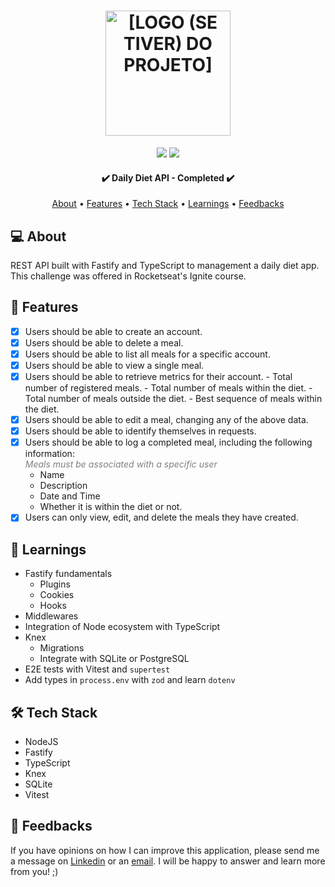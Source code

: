 <h1 align="center">
   <div>
      <img src="./src/assets/logo.svg" alt="[LOGO (SE TIVER) DO PROJETO]" width="200" height=""  />
    </div>
</h1>

<!-- BADGES -->
<p align="center">
  <img src="https://badgen.net/nodejs/v" />
  <img src="https://badgen.net/github/contributors/raiane-oliveira/daily-diet-API" />
</p>

<h4 align="center"> 
	✔️  Daily Diet API - Completed  ✔️
</h4>

<p align="center">
 <a href="#-about">About</a> •
 <a href="#-features">Features</a> •
 <a href="#-tech-stack">Tech Stack</a> • 
 <a href="#-learnings">Learnings</a> •
 <a href="#-feedbacks">Feedbacks</a>
</p>

## 💻 About

REST API built with Fastify and TypeScript to management a daily diet app.
This challenge was offered in Rocketseat's Ignite course.

## 🪸 Features

- [x] Users should be able to create an account.
- [x] Users should be able to delete a meal.
- [x] Users should be able to list all meals for a specific account.
- [x] Users should be able to view a single meal.
- [x] Users should be able to retrieve metrics for their account.
      - Total number of registered meals.
      - Total number of meals within the diet.
      - Total number of meals outside the diet.
      - Best sequence of meals within the diet.
- [x] Users should be able to edit a meal, changing any of the above data.
- [x] Users should be able to identify themselves in requests.
- [x] Users should be able to log a completed meal, including the following information:<br>
      <span style="color: gray;">*Meals must be associated with a specific user*</span>
     - Name
     - Description
     - Date and Time
     - Whether it is within the diet or not.
- [x] Users can only view, edit, and delete the meals they have created.

## 📒 Learnings

- Fastify fundamentals
    - Plugins
    - Cookies
    - Hooks
- Middlewares
- Integration of Node ecosystem with TypeScript
- Knex
    - Migrations
    - Integrate with SQLite or PostgreSQL
- E2E tests with Vitest and `supertest`
- Add types in `process.env` with `zod` and learn `dotenv`

## 🛠 Tech Stack

- NodeJS
- Fastify
- TypeScript
- Knex
- SQLite
- Vitest

## 🤝 Feedbacks

If you have opinions on how I can improve this application, please send me a message on <a href="https://www.linkedin.com/in/raiane-oliveira-dev">Linkedin</a> or an <a href="mailto:raiane.oliveira404@gmail.com">email</a>.
I will be happy to answer and learn more from you! ;)
